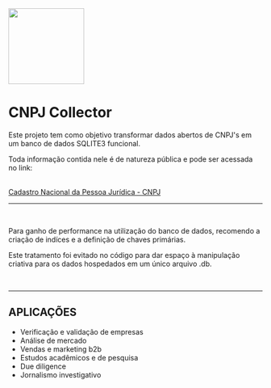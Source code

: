 <img src="https://upload.wikimedia.org/wikipedia/commons/thumb/1/11/Gov.br_logo.svg/990px-Gov.br_logo.svg.png?20201016163228" width="150px">
<h1>CNPJ Collector</h1>
<p>Este projeto tem como objetivo transformar dados abertos de CNPJ's em um banco de dados SQLITE3 funcional.</p>
<p>Toda informação contida nele é de natureza pública e pode ser acessada no link: </p>
<br>
<a href="https://dados.gov.br/dados/conjuntos-dados/cadastro-nacional-da-pessoa-juridica---cnpj">Cadastro Nacional da Pessoa Jurídica - CNPJ</a>
<hr>
<br>
<p>Para ganho de performance na utilização do banco de dados, recomendo a criação de indíces e a definição de chaves primárias.</p>
<p>Este tratamento foi evitado no código para dar espaço à manipulação criativa para os dados hospedados em um único arquivo .db.</p>
<br>
<hr>
<h2>APLICAÇÕES</h2>
<ul>
  <li>Verificação e validação de empresas</li>
  <li>Análise de mercado</li>
  <li>Vendas e marketing b2b</li>
  <li>Estudos acadêmicos e de pesquisa</li>
  <li>Due diligence</li>
  <li>Jornalismo investigativo</li>
</ul>
